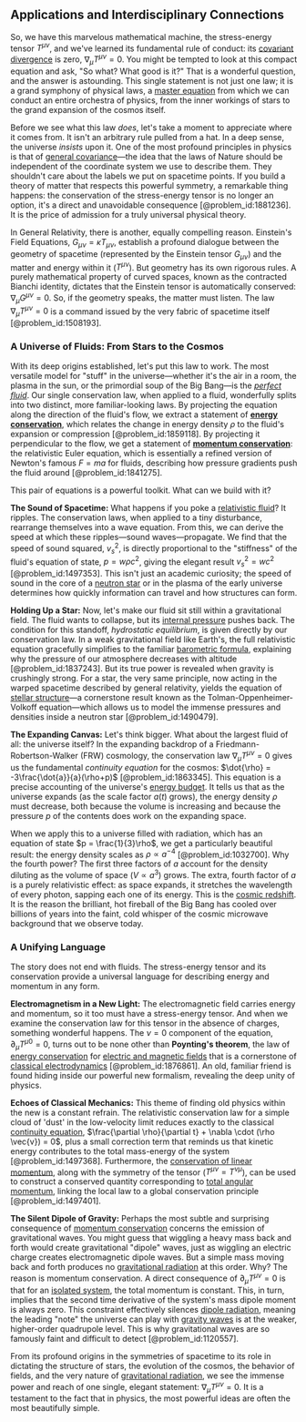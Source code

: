 ## Applications and Interdisciplinary Connections

So, we have this marvelous mathematical machine, the stress-energy tensor $T^{\mu\nu}$, and we've learned its fundamental rule of conduct: its [covariant divergence](@article_id:274545) is zero, $\nabla_\mu T^{\mu\nu} = 0$. You might be tempted to look at this compact equation and ask, "So what? What good is it?" That is a wonderful question, and the answer is astounding. This single statement is not just one law; it is a grand symphony of physical laws, a [master equation](@article_id:142465) from which we can conduct an entire orchestra of physics, from the inner workings of stars to the grand expansion of the cosmos itself.

Before we see what this law *does*, let's take a moment to appreciate where it comes from. It isn't an arbitrary rule pulled from a hat. In a deep sense, the universe *insists* upon it. One of the most profound principles in physics is that of [general covariance](@article_id:158796)—the idea that the laws of Nature should be independent of the coordinate system we use to describe them. They shouldn't care about the labels we put on spacetime points. If you build a theory of matter that respects this powerful symmetry, a remarkable thing happens: the conservation of the stress-energy tensor is no longer an option, it's a direct and unavoidable consequence [@problem_id:1881236]. It is the price of admission for a truly universal physical theory.

In General Relativity, there is another, equally compelling reason. Einstein's Field Equations, $G_{\mu\nu} = \kappa T_{\mu\nu}$, establish a profound dialogue between the geometry of spacetime (represented by the Einstein tensor $G_{\mu\nu}$) and the matter and energy within it ($T^{\mu\nu}$). But geometry has its own rigorous rules. A purely mathematical property of curved spaces, known as the contracted Bianchi identity, dictates that the Einstein tensor is automatically conserved: $\nabla_\mu G^{\mu\nu} = 0$. So, if the geometry speaks, the matter must listen. The law $\nabla_\mu T^{\mu\nu} = 0$ is a command issued by the very fabric of spacetime itself [@problem_id:1508193].

### A Universe of Fluids: From Stars to the Cosmos

With its deep origins established, let's put this law to work. The most versatile model for "stuff" in the universe—whether it's the air in a room, the plasma in the sun, or the primordial soup of the Big Bang—is the *[perfect fluid](@article_id:161415)*. Our single conservation law, when applied to a fluid, wonderfully splits into two distinct, more familiar-looking laws. By projecting the equation along the direction of the fluid's flow, we extract a statement of **[energy conservation](@article_id:146481)**, which relates the change in energy density $\rho$ to the fluid's expansion or compression [@problem_id:1859118]. By projecting it perpendicular to the flow, we get a statement of **[momentum conservation](@article_id:149470)**: the relativistic Euler equation, which is essentially a refined version of Newton's famous $F=ma$ for fluids, describing how pressure gradients push the fluid around [@problem_id:1841275].

This pair of equations is a powerful toolkit. What can we build with it?

**The Sound of Spacetime:** What happens if you poke a [relativistic fluid](@article_id:182218)? It ripples. The conservation laws, when applied to a tiny disturbance, rearrange themselves into a wave equation. From this, we can derive the speed at which these ripples—sound waves—propagate. We find that the speed of sound squared, $v_s^2$, is directly proportional to the "stiffness" of the fluid's equation of state, $p = w\rho c^2$, giving the elegant result $v_s^2 = wc^2$ [@problem_id:1497353]. This isn't just an academic curiosity; the speed of sound in the core of a [neutron star](@article_id:146765) or in the plasma of the early universe determines how quickly information can travel and how structures can form.

**Holding Up a Star:** Now, let's make our fluid sit still within a gravitational field. The fluid wants to collapse, but its [internal pressure](@article_id:153202) pushes back. The condition for this standoff, *hydrostatic equilibrium*, is given directly by our conservation law. In a weak gravitational field like Earth's, the full relativistic equation gracefully simplifies to the familiar [barometric formula](@article_id:261280), explaining why the pressure of our atmosphere decreases with altitude [@problem_id:1837243]. But its true power is revealed when gravity is crushingly strong. For a star, the very same principle, now acting in the warped spacetime described by general relativity, yields the equation of [stellar structure](@article_id:135867)—a cornerstone result known as the Tolman-Oppenheimer-Volkoff equation—which allows us to model the immense pressures and densities inside a neutron star [@problem_id:1490479].

**The Expanding Canvas:** Let's think bigger. What about the largest fluid of all: the universe itself? In the expanding backdrop of a Friedmann-Robertson-Walker (FRW) cosmology, the conservation law $\nabla_\mu T^{\mu\nu}=0$ gives us the fundamental *continuity equation* for the cosmos: $\dot{\rho} = -3\frac{\dot{a}}{a}(\rho+p)$ [@problem_id:1863345]. This equation is a precise accounting of the universe's [energy budget](@article_id:200533). It tells us that as the universe expands (as the scale factor $a(t)$ grows), the energy density $\rho$ must decrease, both because the volume is increasing and because the pressure $p$ of the contents does work on the expanding space.

When we apply this to a universe filled with radiation, which has an equation of state $p = \frac{1}{3}\rho$, we get a particularly beautiful result: the energy density scales as $\rho \propto a^{-4}$ [@problem_id:1032700]. Why the fourth power? The first three factors of $a$ account for the density diluting as the volume of space ($V \propto a^3$) grows. The extra, fourth factor of $a$ is a purely relativistic effect: as space expands, it stretches the wavelength of every photon, sapping each one of its energy. This is the [cosmic redshift](@article_id:262480). It is the reason the brilliant, hot fireball of the Big Bang has cooled over billions of years into the faint, cold whisper of the cosmic microwave background that we observe today.

### A Unifying Language

The story does not end with fluids. The stress-energy tensor and its conservation provide a universal language for describing energy and momentum in any form.

**Electromagnetism in a New Light:** The electromagnetic field carries energy and momentum, so it too must have a stress-energy tensor. And when we examine the conservation law for this tensor in the absence of charges, something wonderful happens. The $\nu=0$ component of the equation, $\partial_\mu T^{\mu 0} = 0$, turns out to be none other than **Poynting's theorem**, the law of [energy conservation](@article_id:146481) for [electric and magnetic fields](@article_id:260853) that is a cornerstone of [classical electrodynamics](@article_id:270002) [@problem_id:1876861]. An old, familiar friend is found hiding inside our powerful new formalism, revealing the deep unity of physics.

**Echoes of Classical Mechanics:** This theme of finding old physics within the new is a constant refrain. The relativistic conservation law for a simple cloud of 'dust' in the low-velocity limit reduces exactly to the classical [continuity equation](@article_id:144748), $\frac{\partial \rho}{\partial t} + \nabla \cdot (\rho \vec{v}) = 0$, plus a small correction term that reminds us that kinetic energy contributes to the total mass-energy of the system [@problem_id:1497368]. Furthermore, the [conservation of linear momentum](@article_id:165223), along with the symmetry of the tensor ($T^{\mu\nu}=T^{\nu\mu}$), can be used to construct a conserved quantity corresponding to [total angular momentum](@article_id:155254), linking the local law to a global conservation principle [@problem_id:1497401].

**The Silent Dipole of Gravity:** Perhaps the most subtle and surprising consequence of [momentum conservation](@article_id:149470) concerns the emission of gravitational waves. You might guess that wiggling a heavy mass back and forth would create gravitational "dipole" waves, just as wiggling an electric charge creates electromagnetic dipole waves. But a simple mass moving back and forth produces no [gravitational radiation](@article_id:265530) at this order. Why? The reason is momentum conservation. A direct consequence of $\partial_\mu T^{\mu\nu}=0$ is that for an [isolated system](@article_id:141573), the total momentum is constant. This, in turn, implies that the second time derivative of the system's mass dipole moment is always zero. This constraint effectively silences [dipole radiation](@article_id:271413), meaning the leading "note" the universe can play with [gravity waves](@article_id:184702) is at the weaker, higher-order quadrupole level. This is why gravitational waves are so famously faint and difficult to detect [@problem_id:1120557].

From its profound origins in the symmetries of spacetime to its role in dictating the structure of stars, the evolution of the cosmos, the behavior of fields, and the very nature of [gravitational radiation](@article_id:265530), we see the immense power and reach of one single, elegant statement: $\nabla_\mu T^{\mu\nu} = 0$. It is a testament to the fact that in physics, the most powerful ideas are often the most beautifully simple.
